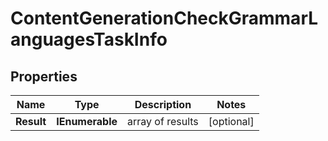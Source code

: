 # ContentGenerationCheckGrammarLanguagesTaskInfo


## Properties

| Name | Type | Description | Notes |
|------------ | ------------- | ------------- | -------------|
**Result** | **IEnumerable<ContentGenerationCheckGrammarLanguagesResultInfo>** | array of results |[optional]|